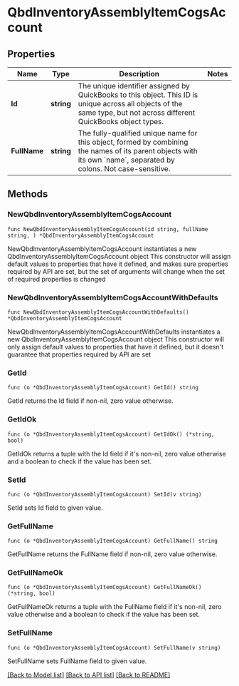 # QbdInventoryAssemblyItemCogsAccount

## Properties

Name | Type | Description | Notes
------------ | ------------- | ------------- | -------------
**Id** | **string** | The unique identifier assigned by QuickBooks to this object. This ID is unique across all objects of the same type, but not across different QuickBooks object types. | 
**FullName** | **string** | The fully-qualified unique name for this object, formed by combining the names of its parent objects with its own &#x60;name&#x60;, separated by colons. Not case-sensitive. | 

## Methods

### NewQbdInventoryAssemblyItemCogsAccount

`func NewQbdInventoryAssemblyItemCogsAccount(id string, fullName string, ) *QbdInventoryAssemblyItemCogsAccount`

NewQbdInventoryAssemblyItemCogsAccount instantiates a new QbdInventoryAssemblyItemCogsAccount object
This constructor will assign default values to properties that have it defined,
and makes sure properties required by API are set, but the set of arguments
will change when the set of required properties is changed

### NewQbdInventoryAssemblyItemCogsAccountWithDefaults

`func NewQbdInventoryAssemblyItemCogsAccountWithDefaults() *QbdInventoryAssemblyItemCogsAccount`

NewQbdInventoryAssemblyItemCogsAccountWithDefaults instantiates a new QbdInventoryAssemblyItemCogsAccount object
This constructor will only assign default values to properties that have it defined,
but it doesn't guarantee that properties required by API are set

### GetId

`func (o *QbdInventoryAssemblyItemCogsAccount) GetId() string`

GetId returns the Id field if non-nil, zero value otherwise.

### GetIdOk

`func (o *QbdInventoryAssemblyItemCogsAccount) GetIdOk() (*string, bool)`

GetIdOk returns a tuple with the Id field if it's non-nil, zero value otherwise
and a boolean to check if the value has been set.

### SetId

`func (o *QbdInventoryAssemblyItemCogsAccount) SetId(v string)`

SetId sets Id field to given value.


### GetFullName

`func (o *QbdInventoryAssemblyItemCogsAccount) GetFullName() string`

GetFullName returns the FullName field if non-nil, zero value otherwise.

### GetFullNameOk

`func (o *QbdInventoryAssemblyItemCogsAccount) GetFullNameOk() (*string, bool)`

GetFullNameOk returns a tuple with the FullName field if it's non-nil, zero value otherwise
and a boolean to check if the value has been set.

### SetFullName

`func (o *QbdInventoryAssemblyItemCogsAccount) SetFullName(v string)`

SetFullName sets FullName field to given value.



[[Back to Model list]](../README.md#documentation-for-models) [[Back to API list]](../README.md#documentation-for-api-endpoints) [[Back to README]](../README.md)


